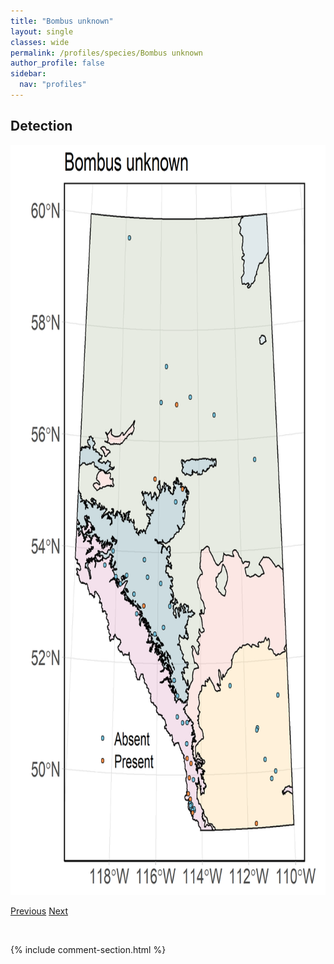 ```yaml
---
title: "Bombus unknown"
layout: single
classes: wide
permalink: /profiles/species/Bombus unknown
author_profile: false
sidebar:
  nav: "profiles"
---
```


<h2>Detection</h2>

<a href="/assets/figures/species/Bombus unknown/range-map.png">
<img src="/assets/figures/species/Bombus unknown/range-map.png" height = "1200" width = "800">
</a>

<a href="/profiles/species/Bombus terricola" class="pagination--pager" title="PreviousName">Previous</a> <a href="/profiles/species/Bombus vagans" class="pagination--pager" title="NextName">Next</a>

<p>&nbsp;</p>

{% include comment-section.html %}
